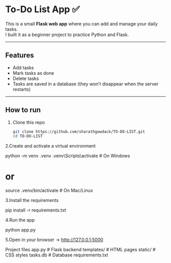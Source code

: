 # To-Do List App ✅

This is a small **Flask web app** where you can add and manage your daily tasks.  
I built it as a beginner project to practice Python and Flask.

---

## Features
- Add tasks  
- Mark tasks as done  
- Delete tasks  
- Tasks are saved in a database (they won’t disappear when the server restarts)  

---

## How to run
1. Clone this repo  
   ```bash
   git clone https://github.com/sharathgowdack/TO-DO-LIST.git
   cd TO-DO-LIST
   
2.Create and activate a virtual environment

python -m venv .venv
.venv\Scripts\activate   # On Windows
# or
source .venv/bin/activate   # On Mac/Linux


3.Install the requirements

pip install -r requirements.txt


4.Run the app

  python app.py


5.Open in your browser → http://127.0.0.1:5000

Project files
app.py          # Flask backend
templates/      # HTML pages
static/         # CSS styles
tasks.db        # Database
requirements.txt


